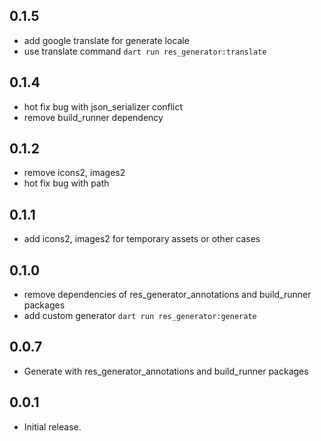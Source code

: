 ## 0.1.5

* add google translate for generate locale
* use translate command `dart run res_generator:translate`

## 0.1.4

* hot fix bug with json_serializer conflict
* remove build_runner dependency

## 0.1.2

* remove icons2, images2
* hot fix bug with path

## 0.1.1

* add icons2, images2 for temporary assets or other cases

## 0.1.0

* remove dependencies of res_generator_annotations and build_runner packages
* add custom generator `dart run res_generator:generate`

## 0.0.7

* Generate with res_generator_annotations and build_runner packages

## 0.0.1

* Initial release.
